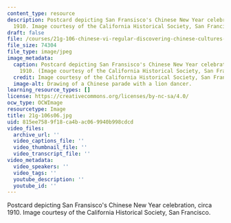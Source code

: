```yaml
---
content_type: resource
description: Postcard depicting San Fransisco's Chinese New Year celebration, circa
  1910. Image courtesy of the California Historical Society, San Francisco.
draft: false
file: /courses/21g-106-chinese-vi-regular-discovering-chinese-cultures-and-societies-spring-2003/815ee7589f18ca4bac069940b998cdcd_21g-106s06.jpg
file_size: 74304
file_type: image/jpeg
image_metadata:
  caption: Postcard depicting San Fransisco's Chinese New Year celebration, circa
    1910. (Image courtesy of the California Historical Society, San Francisco.)
  credit: Image courtesy of the California Historical Society, San Francisco.
  image-alt: Drawing of a Chinese parade with a lion dancer.
learning_resource_types: []
license: https://creativecommons.org/licenses/by-nc-sa/4.0/
ocw_type: OCWImage
resourcetype: Image
title: 21g-106s06.jpg
uid: 815ee758-9f18-ca4b-ac06-9940b998cdcd
video_files:
  archive_url: ''
  video_captions_file: ''
  video_thumbnail_file: ''
  video_transcript_file: ''
video_metadata:
  video_speakers: ''
  video_tags: ''
  youtube_description: ''
  youtube_id: ''
---
```

Postcard depicting San Fransisco's Chinese New Year celebration, circa 1910. Image courtesy of the California Historical Society, San Francisco.